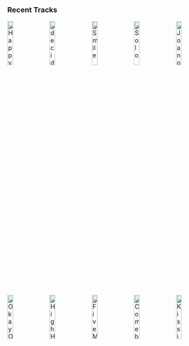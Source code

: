 ### Recent Tracks
[<img src='https://lastfm.freetls.fastly.net/i/u/300x300/5a3552e32ff6783e1ba94759233b47cf.png' width='16%' height='16%' alt='Happy Accidents'>](https://www.last.fm/music/saint%2bmotel/_/happy%2baccidents)&nbsp;&nbsp;&nbsp;&nbsp;[<img src='https://lastfm.freetls.fastly.net/i/u/300x300/7b1d334360d1ad092626756ded8b21c8.png' width='16%' height='16%' alt='decide to be happy'>](https://www.last.fm/music/misterwives/_/decide%2bto%2bbe%2bhappy)&nbsp;&nbsp;&nbsp;&nbsp;[<img src='https://lastfm.freetls.fastly.net/i/u/300x300/6a0cb5fd9545fb622167bff5fcf7591f.png' width='16%' height='16%' alt='Smile'>](https://www.last.fm/music/katy%2bperry/_/smile)&nbsp;&nbsp;&nbsp;&nbsp;[<img src='https://lastfm.freetls.fastly.net/i/u/300x300/afbc84e5a864dcffb2e4e328856caf10.png' width='16%' height='16%' alt='Solo'>](https://www.last.fm/music/carly%2brae%2bjepsen/_/solo)&nbsp;&nbsp;&nbsp;&nbsp;[<img src='https://lastfm.freetls.fastly.net/i/u/300x300/5bcfa24e9ef35fbf451bd6908bf75f59.png' width='16%' height='16%' alt='Joan of Arc on the Dance Floor'>](https://www.last.fm/music/aly%2b%2526%2baj/_/joan%2bof%2barc%2bon%2bthe%2bdance%2bfloor)&nbsp;&nbsp;&nbsp;&nbsp;<br>[<img src='https://lastfm.freetls.fastly.net/i/u/300x300/ac8e5d9d1bccae4ee065e9b4cab17b93.png' width='16%' height='16%' alt='Okay Okay'>](https://www.last.fm/music/alessia%2bcara/_/okay%2bokay)&nbsp;&nbsp;&nbsp;&nbsp;[<img src='https://lastfm.freetls.fastly.net/i/u/300x300/c11a6678a4bc2000e36c4a4ed8dfd0e9.png' width='16%' height='16%' alt='High Horse'>](https://www.last.fm/music/kacey%2bmusgraves/_/high%2bhorse)&nbsp;&nbsp;&nbsp;&nbsp;[<img src='https://lastfm.freetls.fastly.net/i/u/300x300/cf1a27eee5c80ecfe277284a9a5a3941.png' width='16%' height='16%' alt='Five More Minutes'>](https://www.last.fm/music/jonas%2bbrothers/_/five%2bmore%2bminutes)&nbsp;&nbsp;&nbsp;&nbsp;[<img src='https://lastfm.freetls.fastly.net/i/u/300x300/afbc84e5a864dcffb2e4e328856caf10.png' width='16%' height='16%' alt='Comeback'>](https://www.last.fm/music/carly%2brae%2bjepsen/_/comeback)&nbsp;&nbsp;&nbsp;&nbsp;[<img src='https://lastfm.freetls.fastly.net/i/u/300x300/26d803590e18b7f628bcb6d7e29fce40.png' width='16%' height='16%' alt='Kissing Other People'>](https://www.last.fm/music/lennon%2bstella/_/kissing%2bother%2bpeople)&nbsp;&nbsp;&nbsp;&nbsp;<br>